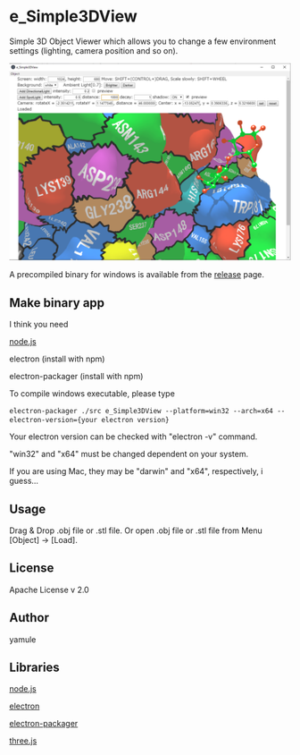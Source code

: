 # e_Simple3DView
Simple 3D Object Viewer which allows you to change a few environment settings (lighting, camera position and so on).


<img src="https://raw.githubusercontent.com/yamule/e_Simple3DView/master/docs/img/example_1.png" width="600px">


A precompiled binary for windows is available from the [release](https://github.com/yamule/e_Simple3DView/releases) page.


## Make binary app
I think you need

[node.js](https://nodejs.org/)

electron (install with npm)

electron-packager (install with npm)

To compile windows executable, please type
```
electron-packager ./src e_Simple3DView --platform=win32 --arch=x64 --electron-version={your electron version}
```
Your electron version can be checked with "electron -v" command.

"win32" and "x64" must be changed dependent on your system.

If you are using Mac, they may be "darwin" and "x64", respectively, i guess...


## Usage
Drag & Drop .obj file or .stl file.
Or open .obj file or .stl file from Menu [Object] -> [Load].


## License
Apache License v 2.0


## Author
yamule

## Libraries
[node.js](https://nodejs.org/)

[electron](https://github.com/electron/electron)

[electron-packager](https://github.com/electron/electron-packager)

[three.js](https://threejs.org/)
